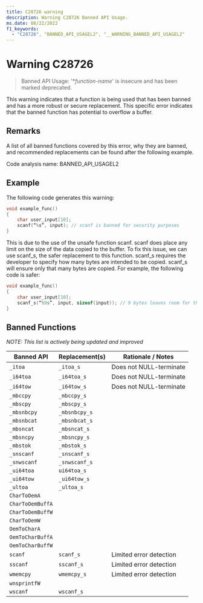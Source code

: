 ```yaml
---
title: C28726 warning
description: Warning C28726 Banned API Usage.
ms.date: 08/22/2022
f1_keywords: 
  - "C28726", "BANNED_API_USAGEL2", "__WARNING_BANNED_API_USAGEL2"
---
```

# Warning C28726

> Banned API Usage:  '\**function-name*' is insecure and has been marked deprecated.

This warning indicates that a function is being used that has been banned and has a more robust or secure replacement. This specific error indicates that the banned function has potential to overflow a buffer.

## Remarks

A list of all banned functions covered by this error, why they are banned, and recommended replacements can be found after the following example.

Code analysis name: BANNED_API_USAGEL2

## Example 

The following code generates this warning: 

```cpp
void example_func() 
{ 
    char user_input[10]; 
    scanf(“%s”, input); // scanf is banned for security purposes 
} 
```

This is due to the use of the unsafe function scanf. scanf does place any limit on the size of the data copied to the buffer. To fix this issue, we can use scanf_s, the safer replacement to this function. scanf_s requires the developer to specify how many bytes are intended to be copied. scanf_s will ensure only that many bytes are copied. For example, the following code is safer: 

```cpp
void example_func() 
{ 
    char user_input[10]; 
    scanf_s(“%9s”, input, sizeof(input)); // 9 bytes leaves room for the \0 byte at the end  
} 
```

## Banned Functions 

_NOTE: This list is actively being updated and improved_

| Banned API | Replacement(s) | Rationale / Notes |
| -----------|----------------|--------------|
|```_itoa```| ```_itoa_s``` | Does not NULL-terminate |
|```_i64toa```| ```_i64toa_s``` | Does not NULL-terminate |
|```_i64tow```| ```_i64tow_s``` | Does not NULL-terminate |
|```_mbccpy```| ```_mbccpy_s``` | |
|```_mbscpy```| ```_mbscpy_s``` | |
|```_mbsnbcpy```| ```_mbsnbcpy_s```| |
|```_mbsnbcat```| ```_mbsnbcat_s``` | |
|```_mbsncat```| ```_mbsncat_s``` | |
|```_mbsncpy```| ```_mbsncpy_s``` | |
|```_mbstok```| ```_mbstok_s``` | |
|```_snscanf```| ```_snscanf_s``` | |
|```_snwscanf```| ```_snwscanf_s``` | |
|```_ui64toa```| ```ui64toa_s``` | |
|```_ui64tow```| ```_ui64tow_s``` | |
|```_ultoa```| ```_ultoa_s``` | |
|```CharToOemA```| | |
|```CharToOemBuffA```| | |
|```CharToOemBuffW```| | |
|```CharToOemW```| | |
|```OemToCharA```| | |
|```OemToCharBuffA```| | |
|```OemToCharBuffW```| | |
|```scanf```| ```scanf_s``` | Limited error detection |
|```sscanf```| ```sscanf_s``` | Limited error detection |
|```wmemcpy```| ```wmemcpy_s``` | Limited error detection |
|```wnsprintfW```| | |
|```wscanf```| ```wscanf_s``` | |
